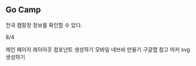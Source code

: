 ## Go Camp

전국 캠핑장 정보를 확인할 수 있다.

8/4

<!-- 폰트 적용 -->
<!-- 서비스 로고 벡터 이미지 찾기 -->
<!-- 기본 색상 / 사이즈 설정하기 -->
<!-- 모바일 반응형 어떻게 할 것인지 정하기 >> 디바이스 감지해서 다른 컴포넌트 띄우기 / 적어도 데스크탑 레이아웃은 태블릿 반응형까진 생각해서 구현하기-->

메인 페이지 레이아웃 컴포넌트 생성하기
모바일 네브바 만들기 구글맵 참고
마커 svg 생성하기
